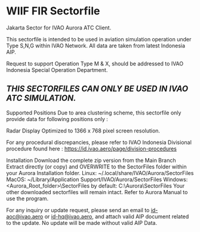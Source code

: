 # WIIF FIR Sectorfile
Jakarta Sector for IVAO Aurora ATC Client.

This sectorfile is intended to be used in aviation simulation operation under Type S,N,G within IVAO Network. All data are taken from latest Indonesia AIP.

Request to support Operation Type M & X, should be addressed to IVAO Indonesia Special Operation Department.

## ***THIS SECTORFILES CAN ONLY BE USED IN IVAO ATC SIMULATION.***

Supported Positions
Due to area clustering scheme, this sectorfile only provide data for following positions only :

Radar Display Optimized to 1366 x 768 pixel screen resolution.

For any procedural discrepancies, please refer to IVAO Indonesia Divisional procedure found here : https://id.ivao.aero/page/division-procedures

Installation
Download the complete zip version from the Main Branch
Extract directly (or copy) and OVERWRITE to the SectorFiles folder within your Aurora Installation folder.
Linux:
~/.local/share/IVAO/Aurora/SectorFiles
MacOS:
~/Library/Application Support/IVAO/Aurora/SectorFiles
Windows:
<Aurora_Root_folder>\SectorFiles
by default:
C:\Aurora\SectorFiles
Your other downloaded sectorfiles will remain intact.
Refer to Aurora Manual to use the program.

For any inquiry or update request, please send an email to id-aoc@ivao.aero or id-hq@ivao.aero, and attach valid AIP document related to the update.
No update will be made without valid AIP Data.
